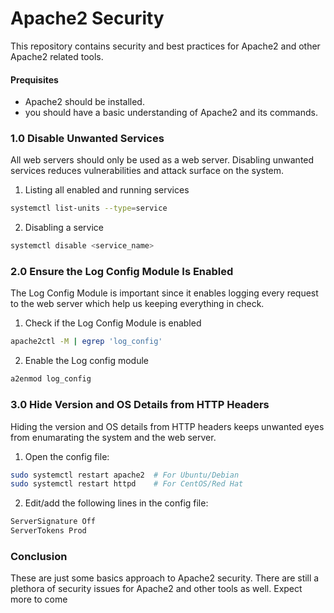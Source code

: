 # Apache2 Security
This repository contains security and best practices for Apache2 and other Apache2 
related tools.

#### Prequisites
- Apache2 should be installed.
- you should have a basic understanding of Apache2 and its commands.

### 1.0 Disable Unwanted Services
All web servers should only be used as a web server. Disabling unwanted services reduces 
vulnerabilities and attack surface on the system.

1. Listing all enabled and running services
```bash
systemctl list-units --type=service
```
2. Disabling a service
```bash
systemctl disable <service_name>
```

### 2.0 Ensure the Log Config Module Is Enabled
The Log Config Module is important since it enables logging every request to the web server which 
help us keeping everything in check.
1. Check if the Log Config Module is enabled
```bash
apache2ctl -M | egrep 'log_config'
```
2. Enable the Log config module
```bash
a2enmod log_config
```

### 3.0 Hide Version and OS Details from HTTP Headers
Hiding the version and OS details from HTTP headers keeps unwanted eyes from enumarating the system
and the web server. 
1. Open the config file:
```bash
sudo systemctl restart apache2  # For Ubuntu/Debian
sudo systemctl restart httpd    # For CentOS/Red Hat
```
2. Edit/add the following lines in the config file:
```bash
ServerSignature Off
ServerTokens Prod
```

### Conclusion
These are just some basics approach to Apache2 security. There are still a plethora of security issues 
for Apache2 and other tools as well. Expect more to come
